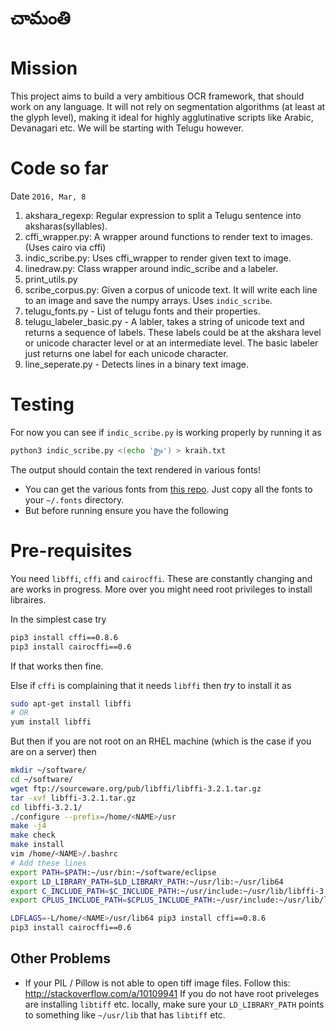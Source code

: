 # చామంతి

# Mission
This project aims to build a very ambitious OCR framework, that should work on any language. It 
will not rely on segmentation algorithms (at least at the glyph level), 
making it ideal for highly agglutinative scripts like Arabic, Devanagari etc. We will be starting
 with Telugu however. 

# Code so far
Date `2016, Mar, 8`

1. akshara_regexp:  Regular expression to split a Telugu sentence into aksharas(syllables).
2. cffi_wrapper.py: A wrapper around functions to render text to images. (Uses cairo via cffi)
3. indic_scribe.py: Uses cffi_wrapper to render given text to image.
4. linedraw.py: Class wrapper around indic_scribe and a labeler.
5. print_utils.py
6. scribe_corpus.py: Given a corpus of unicode text. It will write each line to an image and 
save the numpy arrays. Uses `indic_scribe`.
7. telugu_fonts.py - List of telugu fonts and their properties.
8. telugu_labeler_basic.py - A labler, takes a string of unicode text and returns a sequence of 
labels. These labels could be at the akshara level or unicode character level or at an intermediate 
level. The basic labeler just returns one label for each unicode character.
9. line_seperate.py - Detects lines in a binary text image.

# Testing
For now you can see if `indic_scribe.py` is working properly by running it as 
```sh
python3 indic_scribe.py <(echo 'క్రైః') > kraih.txt
```
The output should contain the text rendered in various fonts! 
* You can get the various fonts from [this repo](https://github.com/TeluguOCR/Fonts). Just copy all the fonts to your `~/.fonts` directory. 
* But before running ensure you have the following 

# Pre-requisites
You need `libffi`, `cffi` and `cairocffi`. These are constantly changing and are works in 
progress. More over you might need root privileges to install libraires.

In the simplest case try
```sh
pip3 install cffi==0.8.6
pip3 install cairocffi==0.6
```
If that works then fine.

Else if `cffi` is complaining that it needs `libffi` then *try* to install it as  
```sh
sudo apt-get install libffi
# OR
yum install libffi
```

But then if you are not root on an RHEL machine (which is the case if you are on a server) then

```sh
mkdir ~/software/
cd ~/software/
wget ftp://sourceware.org/pub/libffi/libffi-3.2.1.tar.gz
tar -xvf libffi-3.2.1.tar.gz 
cd libffi-3.2.1/
./configure --prefix=/home/<NAME>/usr 
make -j4
make check
make install
vim /home/<NAME>/.bashrc 
# Add these lines
export PATH=$PATH:~/usr/bin:~/software/eclipse
export LD_LIBRARY_PATH=$LD_LIBRARY_PATH:~/usr/lib:~/usr/lib64
export C_INCLUDE_PATH=$C_INCLUDE_PATH:~/usr/include:~/usr/lib/libffi-3.2.1/include
export CPLUS_INCLUDE_PATH=$CPLUS_INCLUDE_PATH:~/usr/include:~/usr/lib/libffi-3.2.1/include

LDFLAGS=-L/home/<NAME>/usr/lib64 pip3 install cffi==0.8.6
pip3 install cairocffi==0.6
```

## Other Problems
* If your PIL / Pillow is not able to open tiff image files.
Follow this: http://stackoverflow.com/a/10109941
If you do not have root priveleges are installing `libtiff` etc. locally, 
make sure your `LD_LIBRARY_PATH` points to something like `~/usr/lib` that has `libtiff` etc.
